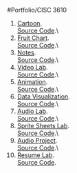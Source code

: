 #Portfolio/CISC 3610

1) [Cartoon](https://landydera.github.io/CISC3610_Cartoon/Cartoon.html).\
   [Source Code](https://github.com/Landydera/CISC3610_Cartoon/blob/main/Cartoon.html).\
2) [Fruit Chart](https://landydera.github.io/CISC3610_FruitChart/FruitChart.html).\
   [Source Code](https://github.com/Landydera/CISC3610_FruitChart/blob/main/FruitChart.html).\
3) [Notes](https://landydera.github.io/CISC3610_LabNotes/note.html).\
   [Source Code](https://github.com/Landydera/CISC3610_LabNotes).\
4) [Video Lab](https://landydera.github.io/VideoLab/video.html).\
   [Source Code](https://github.com/Landydera/VideoLab/blob/main/video.html).\
5) [Animation](https://landydera.github.io/IslandeDerazin_Portfolio/Anime.html).\
   [Source Code](https://github.com/Landydera/IslandeDerazin_Portfolio).\
6) [Data Visualization](https://landydera.github.io/IslandeDerazin_Portfolio/dataVisual.html).\
   [Source Code](https://github.com/Landydera/IslandeDerazin_Portfolio).\
7) [Audio Lab](https://landydera.github.io/IslandeDerazin_Portfolio/audio.html).\
   [Source Code](https://github.com/Landydera/IslandeDerazin_Portfolio).\
8) [Sprite Sheets Lab](https://landydera.github.io/IslandeDerazin_Portfolio/spritesheetLab.html).\
   [Source Code](https://github.com/Landydera/IslandeDerazin_Portfolio/blob/main/spritesheetLab.html).\
9) [Audio Project](https://landydera.github.io/IslandeDerazin_Portfolio/Audio_Project.html).\
   [Source Code](https://github.com/Landydera/IslandeDerazin_Portfolio/blob/main/Audio_Project.html).\
10) [Resume Lab](https://landydera.github.io/IslandeDerazin_Portfolio/Resume%20Lab/resume.html).\
   [Source Code](https://github.com/Landydera/IslandeDerazin_Portfolio/tree/main/Resume%20Lab).
   

